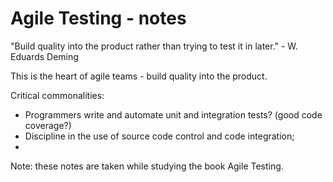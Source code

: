 # Agile Testing - notes

"Build quality into the product rather than trying to test it in later." - W. Eduards Deming

This is the heart of agile teams - build quality into the product.

Critical commonalities:
- Programmers write and automate unit and integration tests? (good code coverage?)
- Discipline in the use of source code control and code integration;
- 


Note: these notes are taken while studying the book Agile Testing.
